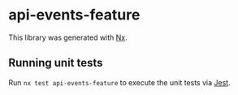 # api-events-feature

This library was generated with [Nx](https://nx.dev).

## Running unit tests

Run `nx test api-events-feature` to execute the unit tests via [Jest](https://jestjs.io).
